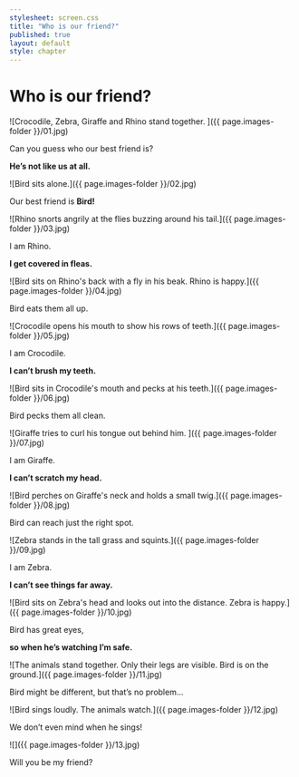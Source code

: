 ```yaml
---
stylesheet: screen.css
title: "Who is our friend?"
published: true
layout: default
style: chapter
---
```


# Who is our friend?

![Crocodile, Zebra, Giraffe and Rhino stand together. ]({{ page.images-folder }}/01.jpg)

Can you guess who our best friend is?

**He’s not like us at all.**

![Bird sits alone.]({{ page.images-folder }}/02.jpg)

Our best friend is **Bird!**

![Rhino snorts angrily at the flies buzzing around his tail.]({{ page.images-folder }}/03.jpg)

I am Rhino. 

**I get covered in fleas.**

![Bird sits on Rhino's back with a fly in his beak. Rhino is happy.]({{ page.images-folder }}/04.jpg)

Bird eats them all up.

![Crocodile opens his mouth to show his rows of teeth.]({{ page.images-folder }}/05.jpg)

I am Crocodile. 

**I can’t brush my teeth.**

![Bird sits in Crocodile's mouth and pecks at his teeth.]({{ page.images-folder }}/06.jpg)

Bird pecks them all clean.

![Giraffe tries to curl his tongue out behind him. ]({{ page.images-folder }}/07.jpg)

I am Giraffe. 

**I can’t scratch my head.**

![Bird perches on Giraffe's neck and holds a small twig.]({{ page.images-folder }}/08.jpg)

Bird can reach just the right spot.

![Zebra stands in the tall grass and squints.]({{ page.images-folder }}/09.jpg)

I am Zebra.

**I can’t see things far away.**

![Bird sits on Zebra's head and looks out into the distance. Zebra is happy.]({{ page.images-folder }}/10.jpg)

Bird has great eyes, 

**so when he’s watching I’m safe.**

![The animals stand together. Only their legs are visible. Bird is on the ground.]({{ page.images-folder }}/11.jpg)

Bird might be different, but that’s no problem...

![Bird sings loudly. The animals watch.]({{ page.images-folder }}/12.jpg)

We don’t even mind when he sings!

![]({{ page.images-folder }}/13.jpg)

Will you be my friend?
